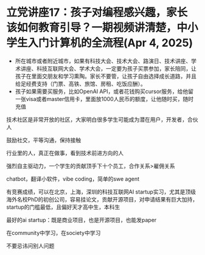 # 立党讲座17：孩子对编程感兴趣，家长该如何教育引导？一期视频讲清楚，中小学生入门计算机的全流程(Apr 4, 2025)

- 所在城市或者附近城市，如果有科技大会、技术大会、路演日、技术讲座、学术讲座、科技互联网大会、学术大会，一定要为孩子买票参加，家长陪同，让孩子在里面交朋友和学习熏陶。家长不要管，让孩子自由选择成长道路，并且给足经费支持（门票、高铁、旅馆、房租、吃饭应酬）。
- 孩子如果需要买服务，比如OpenAI API，或者花钱购买cursor服务，给他留一张visa或者master信用卡，里面放1000人民币的额度，让他随时买，随时充值

技术社区是非常开放的社区，大家明白很多学生可能成为潜在用户，开发者，合伙人

鼓励社交，平等沟通，保持接触

行业里的人，真正在做事，看到技术前进方向的人

强烈自主驱动力，一个学生的贡献顶手下十个员工，合作关系>雇佣关系

chatbot，翻译小软件，vibe coding，简单的swe agent

有竞赛成绩，可以在北京，上海，深圳的科技互联网AI startup实习，尤其是顶级海外名校PhD的初创公司，容易挂论文，贡献开源项目，对申请结果有巨大加持，startup的门槛最低，且偏好天才高中生，本科生

最好的ai startup：既是商业项目，也是开源项目，也能发paper

在community中学习，在society中学习

不要忌讳问别人问题